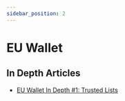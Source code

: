 ```yaml
---
sidebar_position: 2
---
```


# EU Wallet

## In Depth Articles
* [EU Wallet In Depth #1: Trusted Lists](https://www.linkedin.com/pulse/eu-wallet-depth-1-trusted-lists-andrew-tobin/)



